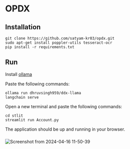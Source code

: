 # OPDX

## Installation
```
git clone https://github.com/satyam-kr03/opdx.git
sudo apt-get install poppler-utils tesseract-ocr
pip install -r requirements.txt 
```

## Run

Install [ollama](https://ollama.com/)

Paste the following commands:
```
ollama run dhruvsingh959/ddx-llama
langchain serve
```

Open a new terminal and paste the following commands:
```
cd stlit
streamlit run Account.py 
```
The application should be up and running in your browser.

###
![Screenshot from 2024-04-16 11-50-39](https://github.com/DhruvSinghiitmandi/Health.ai/assets/126661857/ce01b2d1-a275-4f7a-a308-cb0e92d5a499)



 

